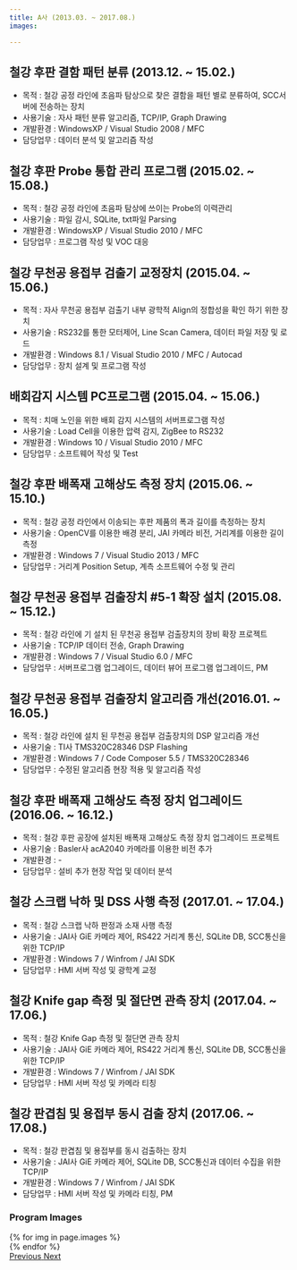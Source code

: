 ```yaml
---
title: A사 (2013.03. ~ 2017.08.)
images:

---
```

## 철강 후판 결함 패턴 분류 (2013.12. ~ 15.02.)
- 목적 : 철강 공정 라인에 초음파 탐상으로 찾은 결함을 패턴 별로 분류하여, SCC서버에 전송하는 장치 
- 사용기술 : 자사 패턴 분류 알고리즘, TCP/IP, Graph Drawing
- 개발환경 : WindowsXP / Visual Studio 2008 / MFC
- 담당업무 : 데이터 분석 및 알고리즘 작성

## 철강 후판 Probe 통합 관리 프로그램 (2015.02. ~ 15.08.)
- 목적 : 철강 공정 라인에 초음파 탐상에 쓰이는 Probe의 이력관리
- 사용기술 : 파일 감시, SQLite, txt파일 Parsing
- 개발환경 : WindowsXP / Visual Studio 2010 / MFC
- 담당업무 : 프로그램 작성 및 VOC 대응

## 철강 무천공 용접부 검출기 교정장치 (2015.04. ~ 15.06.)
- 목적 : 자사 무천공 용접부 검출기 내부 광학적 Align의 정합성을 확인 하기 위한 장치
- 사용기술 : RS232를 통한 모터제어, Line Scan Camera, 데이터 파일 저장 및 로드
- 개발환경 : Windows 8.1 / Visual Studio 2010 / MFC / Autocad
- 담당업무 : 장치 설계 및 프로그램 작성

## 배회감지 시스템 PC프로그램 (2015.04. ~ 15.06.)
- 목적 : 치매 노인을 위한 배회 감지 시스템의 서버프로그램 작성
- 사용기술 : Load Cell을 이용한 압력 감지, ZigBee to RS232
- 개발환경 : Windows 10 / Visual Studio 2010 / MFC
- 담당업무 : 소프트웨어 작성 및 Test

## 철강 후판 배폭재 고해상도 측정 장치 (2015.06. ~ 15.10.)
- 목적 : 철강 공정 라인에서 이송되는 후판 제품의 폭과 길이를 측정하는 장치
- 사용기술 : OpenCV를 이용한 배경 분리, JAI 카메라 비전, 거리계를 이용한 길이 측정
- 개발환경 : Windows 7 / Visual Studio 2013 / MFC
- 담당업무 : 거리계 Position Setup, 계측 소프트웨어 수정 및 관리

## 철강 무천공 용접부 검출장치 #5-1 확장 설치 (2015.08. ~ 15.12.)
- 목적 : 철강 라인에 기 설치 된 무천공 용접부 검출장치의 장비 확장 프로젝트
- 사용기술 : TCP/IP 데이터 전송, Graph Drawing
- 개발환경 : Windows 7 / Visual Studio 6.0 / MFC
- 담당업무 : 서버프로그램 업그레이드, 데이터 뷰어 프로그램 업그레이드, PM

## 철강 무천공 용접부 검출장치 알고리즘 개선(2016.01. ~ 16.05.)
- 목적 : 철강 라인에 설치 된 무천공 용접부 검출장치의 DSP 알고리즘 개선
- 사용기술 : TI사 TMS320C28346 DSP Flashing
- 개발환경 : Windows 7 / Code Composer 5.5 / TMS320C28346
- 담당업무 : 수정된 알고리즘 현장 적용 및 알고리즘 작성

## 철강 후판 배폭재 고해상도 측정 장치 업그레이드(2016.06. ~ 16.12.)
- 목적 : 철강 후판 공장에 설치된 배폭재 고해상도 측정 장치 업그레이드 프로젝트
- 사용기술 : Basler사 acA2040 카메라를 이용한 비전 추가
- 개발환경 : -
- 담당업무 : 설비 추가 현장 작업 및 데이터 분석

## 철강 스크랩 낙하 및 DSS 사행 측정 (2017.01. ~ 17.04.)
- 목적 : 철강 스크랩 낙하 판정과 소재 사행 측정 
- 사용기술 : JAI사 GiE 카메라 제어, RS422 거리계 통신, SQLite DB, SCC통신을 위한 TCP/IP
- 개발환경 : Windows 7 / Winfrom / JAI SDK
- 담당업무 : HMI 서버 작성 및 광학계 교정

## 철강 Knife gap 측정 및 절단면 관측 장치 (2017.04. ~ 17.06.)
- 목적 : 철강 Knife Gap 측정 및 절단면 관측 장치
- 사용기술 : JAI사 GiE 카메라 제어, RS422 거리계 통신, SQLite DB, SCC통신을 위한 TCP/IP
- 개발환경 : Windows 7 / Winfrom / JAI SDK
- 담당업무 : HMI 서버 작성 및 카메라 티칭

## 철강 판겹침 및 용접부 동시 검출 장치 (2017.06. ~ 17.08.)
- 목적 : 철강 판겹침 및 용접부를 동시 검출하는 장치
- 사용기술 : JAI사 GiE 카메라 제어, SQLite DB, SCC통신과 데이터 수집을 위한 TCP/IP
- 개발환경 : Windows 7 / Winfrom / JAI SDK
- 담당업무 : HMI 서버 작성 및 카메라 티칭, PM
  
### Program Images

<div id="carouselExampleControls" class="carousel slide mb-4" data-ride="carousel">
    <div class="carousel-inner">
        {% for img in page.images %}
            <div class="carousel-item {% if forloop.first %}active{% endif %}">
                <img src="{{ img }}" class="d-block w-100" alt="">
            </div>
        {% endfor %}
    </div>
    <a class="carousel-control-prev" href="#carouselExampleControls" role="button" data-slide="prev">
        <span class="carousel-control-prev-icon" aria-hidden="true"></span>
        <span class="sr-only">Previous</span>
    </a>
    <a class="carousel-control-next" href="#carouselExampleControls" role="button" data-slide="next">
        <span class="carousel-control-next-icon" aria-hidden="true"></span>
        <span class="sr-only">Next</span>
    </a>
</div>
